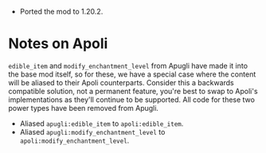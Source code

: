 - Ported the mod to 1.20.2.

# Notes on Apoli
`edible_item` and `modify_enchantment_level` from Apugli have made it into the base mod itself, so for these, we have a special case where the content will be aliased to their Apoli counterparts.
Consider this a backwards compatible solution, not a permanent feature, you're best to swap to Apoli's implementations as they'll continue to be supported.
All code for these two power types have been removed from Apugli.
- Aliased `apugli:edible_item` to `apoli:edible_item`.
- Aliased `apugli:modify_enchantment_level` to `apoli:modify_enchantment_level`.